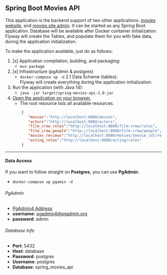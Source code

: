 ## Spring Boot Movies API

This application is the backend support of two other applications: [movies website](../003-frontend-react-site), 
and [movies site admin](../004-frontend-react-admin). It can be started as any Spring Boot application. Database will 
be available after Docker container initialization. Flyway will create the Tables, and populate them for you with fake data, 
during the application initialization.

To make the application available, just do as follows:

1. [x] Application compilation, building, and packaging:  
	- ```mvn package```
2. [x] Infrastructure (pgAdmin & postgres)
	- ```docker-compose up -d```
	2.1 Data Scheme (tables):  
    Flyway will create everything during the application initialization. 
3. Run the application (with Java 14):
   - ```java -jar target/spring-movies-api-1.0.jar ```
4. [Open the application on your browser.](http://localhost:8080/)
    - The root resource lists all available resources.
    ```json
        {
           "movies":"http://localhost:8080/movies",
           "actors":"http://localhost:8080/actors",
           "film_crew_roles":"http://localhost:8080/film-crew/roles",
           "film_crew_people":"http://localhost:8080/film-crew/people",
           "movies_reviews":"http://localhost:8080/movies/{movie_id}/reviews",
           "acting_roles":"http://localhost:8080/acting/roles"
        }
    ```

****
#### Data Access

If you want to follow straight on **Postgres**, you can use **PgAdmin**.  

 - ```docker-compose up pgamin -d```

###### PgAdmin  
 - [PgAdmin4 Address](http://localhost:5050)   
 - **username**: pgadmin4@pgadmin.org  
 - **password**: admin  

###### Database Info
 - **Port**: 5432  
 - **Host**: database  
 - **Password**: postgres  
 - **Username**: postgres  
 - **Database**: spring_movies_api  

